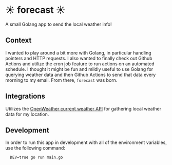 # :sunny: forecast :sunny:

A small Golang app to send the local weather info!

## Context

I wanted to play around a bit more with Golang, in particular handling pointers and HTTP requests. I also wanted to finally check out Github Actions and utilize the cron job feature to run actions on an automated schedule. I thought it might be fun and mildly useful to use Golang for querying weather data and then Github Actions to send that data every morning to my email. From there, `forecast` was born.

## Integrations

Utilizes the [OpenWeather current weather API](https://openweathermap.org/current) for gathering local weather data for my location.

## Development
In order to run this app in development with all of the environment variables, use the following command:

```
  DEV=true go run main.go
```